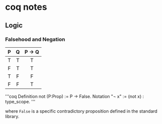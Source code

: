 # coq notes

## Logic

### Falsehood and Negation

|     P     |    Q    |  P -> Q  |
| :-------: |:-------:| :-------:|
|     T     |    T    |     T    |
|     F     |    T    |     T    |
|     T     |    F    |     F    |
|     F     |    F    |     T    |

'''coq
Definition not (P:Prop) := P -> False.
Notation "¬ x" := (not x) : type_scope.
'''

where `False` is a specific contradictory proposition defined in the standard library.
